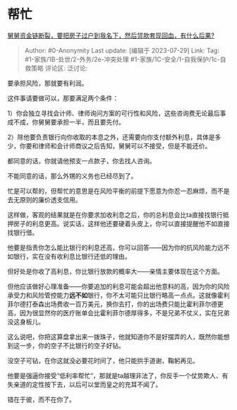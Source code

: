 # 帮忙
[舅舅资金链断裂，要把房子过户到我名下，然后贷款套现回血，有什么后果?](https://www.zhihu.com/question/610773283/answer/3140038571)

> Author: #0-Anonymity
> Last update: [编辑于 2023-07-29]
> Link:
> Tag: #1-家族/1B-处世/2-外务/2e-冲突处理 #1-家族/1C-安全/1-自我保护/1c-自救策略
> 评论区:
> 泛讨论:

要承担风险，那就要有利润。

这件事请要做可以，那要满足两个条件：

1）你会独立寻找会计师、律师询问方案的可行性和风险，这些咨询费无论最后事成不成，你舅舅要承担一半，而且要先付。

2）除他要负责银行向你收取的本息之外，还需要向你支付额外利息，具体是多少，你要和律师和会计师商议之后告知，舅舅可以不接受，但是不能还价。

都同意的话，你就请他预支一点款子，你去找人咨询。

不能同意的话，那么外甥的义务也已经尽到了。

忙是可以帮的，但帮忙的意思是在风险平衡的前提下愿意为你忍一忍麻烦，而不是去无原则的廉价透支信用。

这样做，客观的结果就是在你要求加收利息之后，你的总利息会比ta直接找银行抵押房子的利息更高。说实话，这样他还要硬着头皮上，你可以直接提醒他不如直接找银行借。

他要是指责你怎么能比银行的利息还高，你可以回答——因为你的抗风险能力远不如银行，实在没有收利息比银行还低的理由。

但好处是你收了高利息，你比银行放款的概率大——亲情主要体现在这个方面。

但他应该做好心理准备——你要追加的利息可能会超出他意料的高，因为你的风险承受力和风险管控能力**远不如**银行，你不太可能只比银行略高一点点。这就像霍利菲尔德打泰森出场费收一百万美元，换你去打，你的出场费只能比霍利菲尔德更高，因为很显然你的医疗账单会比霍利菲尔德厚得多，不是兄弟不仗义，实在兄弟没这身板儿。

这么说吧，你把这算盘拿出来一拨珠子，他就知道你不是好摆弄的人，既然你能想到这一步，你的空子不比银行的空子好钻。

没空子可钻，在你这就没必要花时间了，他只能拱手道谢，鞠躬再见。

他要是强逼你接受“低利率帮忙”，那就是ta越理非法了，你反手一个仗势欺人、有失亲道的定性按下去，以后可以堂而皇之的充耳不闻了。

错在于彼，而不在你了。
